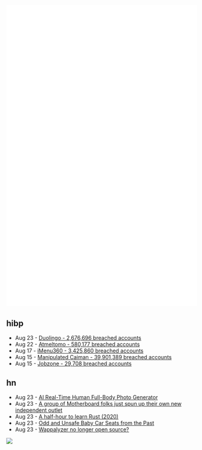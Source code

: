 ![Metrics](https://raw.githubusercontent.com/phixion/phixion/master/metrics.svg)

## hibp

<!--
for https://github.com/phixion/phixion/blob/main/.github/workflows/feeds.yml
-->
<!--START_SECTION:haveibeenpwnd-->
- Aug 23 - [Duolingo - 2,676,696 breached accounts](https://haveibeenpwned.com/PwnedWebsites#Duolingo)
- Aug 22 - [Atmeltomo - 580,177 breached accounts](https://haveibeenpwned.com/PwnedWebsites#Atmeltomo)
- Aug 17 - [iMenu360 - 3,425,860 breached accounts](https://haveibeenpwned.com/PwnedWebsites#iMenu360)
- Aug 15 - [Manipulated Caiman - 39,901,389 breached accounts](https://haveibeenpwned.com/PwnedWebsites#ManipulatedCaiman)
- Aug 15 - [Jobzone - 29,708 breached accounts](https://haveibeenpwned.com/PwnedWebsites#Jobzone)
<!--END_SECTION:haveibeenpwnd-->

## hn

<!--
for https://github.com/phixion/phixion/blob/main/.github/workflows/feeds.yml
-->
<!--START_SECTION:hn-->
- Aug 23 - [AI Real-Time Human Full-Body Photo Generator](https://generated.photos/human-generator/)
- Aug 23 - [A group of Motherboard folks just spun up their own new independent outlet](https://www.404media.co/welcome-to-404-media/)
- Aug 23 - [A half-hour to learn Rust (2020)](https://fasterthanli.me/articles/a-half-hour-to-learn-rust)
- Aug 23 - [Odd and Unsafe Baby Car Seats from the Past](https://rarehistoricalphotos.com/unsafe-vintage-baby-car-seat/)
- Aug 23 - [Wappalyzer no longer open source?](https://news.ycombinator.com/item?id=37236746)
<!--END_SECTION:hn-->

<!--
for https://yhype.me
-->
![](https://hit.yhype.me/github/profile?user_id=13013670)

